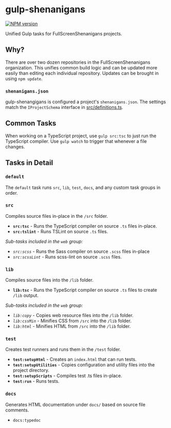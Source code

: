 # gulp-shenanigans
[![NPM version](https://badge.fury.io/js/gulp-shenanigans.svg)](http://badge.fury.io/js/gulp-shenanigans)

Unified Gulp tasks for FullScreenShenanigans projects.

## Why?

There are over two dozen repositories in the FullScreenShenanigans organization.
This unifies common build logic and can be updated more easily than editing each individual repository.
Updates can be brought in using `npm update`.

### `shenanigans.json`

gulp-shenangigans is configured a project's `shenanigans.json`.
The settings match the `IProjectSchema` interface in [src/definitions.ts](src/definitions.ts).


## Common Tasks

When working on a TypeScript project, use `gulp src:tsc` to just run the TypeScript compiler.
Use `gulp watch` to trigger that whenever a file changes.


## Tasks in Detail

### `default`

The `default` task runs `src`, `lib`, `test`, `docs`, and any custom task groups in order.

### `src`

Compiles source files in-place in the `/src` folder.

* **`src:tsc`** - Runs the TypeScript compiler on source `.ts` files in-place.
* **`src:tslint`** - Runs TSLint on source `.ts` files.

*Sub-tasks included in the `web` group:*

* *`src:scss`* - Runs the Sass compiler on source `.scss` files in-place
* *`src:scssLint`* - Runs scss-lint on source `.scss` files.

### `lib`

Compiles source files into the `/lib` folder.

* **`lib:tsc`** - Runs the TypeScript compiler on source `.ts` files to create `/lib` output.

*Sub-tasks included in the `web` group:*

* *`lib:copy`* - Copies web resource files into the `/lib` folder.
* *`lib:cssMin`* - Minifies CSS from `/src` into the `/lib` folder.
* *`lib:html`* - Minifies HTML from `/src` into the `/lib` folder.

### `test`

Creates test runners and runs them in the `/test` folder.

* **`test:setupHtml`** - Creates an `index.html` that can run tests.
* **`test:setupUtilities`** - Copies configuration and utility files into the project directory.
* **`test:setupScripts`** - Compiles test .ts files in-place.
* **`test:run`** - Runs tests.

### `docs`

Generates HTML documentation under `docs/` based on source file comments.

* `docs:typedoc`

